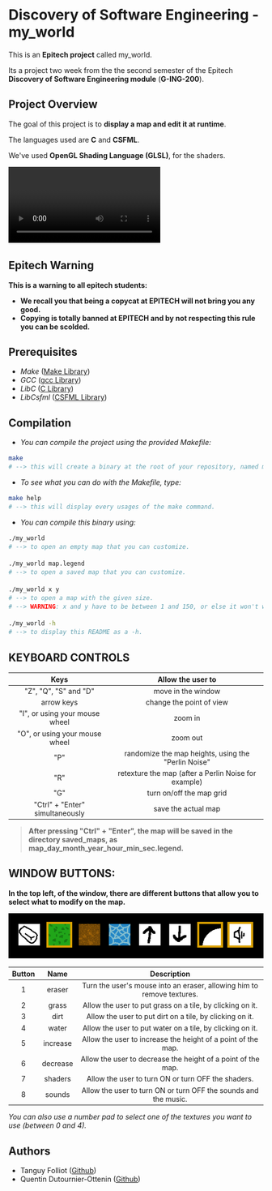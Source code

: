 # Discovery of Software Engineering - my_world

This is an **Epitech project** called my_world.

Its a project two week from the the second semester of the Epitech **Discovery of Software Engineering module** (**G-ING-200**).

## Project Overview

The goal of this project is to **display a map and edit it at runtime**.

The languages used are **C** and **CSFML**.

We've used **OpenGL Shading Language (GLSL)**, for the shaders.

![example_video](https://github.com/Patate-with-computer/My_World/blob/main/readme_ressources/demo_video.mp4)

## Epitech Warning

**This is a warning to all epitech students:** 
- **We recall you that being a copycat at EPITECH will not bring you any good.**
- **Copying is totally banned at EPITECH and by not respecting this rule you can be scolded.**

## Prerequisites

- _Make_	([Make Library](https://www.gnu.org/software/make/manual/make.html))
- _GCC_ 	([gcc Library](https://devdocs.io/gcc~14/))
- _LibC_	([C Library](https://www.gnu.org/software/libc/))
- _LibCsfml_	([CSFML Library](https://csfml.1l.is/index.html))

## Compilation

- *You can compile the project using the provided Makefile:*

```bash
make
# --> this will create a binary at the root of your repository, named my_world.
```

- *To see what you can do with the Makefile, type:*

```bash
make help
# --> this will display every usages of the make command.
```

- *You can compile this binary using:*

```bash
./my_world
# --> to open an empty map that you can customize.

./my_world map.legend
# --> to open a saved map that you can customize.

./my_world x y
# --> to open a map with the given size.
# --> WARNING: x and y have to be between 1 and 150, or else it won't work.

./my_world -h
# --> to display this README as a -h.
```

## KEYBOARD CONTROLS

| Keys | Allow the user to |
| :---------------: | :---------------: |
| "Z", "Q", "S" and "D" | move in the window |
| arrow keys | change the point of view |
| "I", or using your mouse wheel | zoom in |
| "O", or using your mouse wheel | zoom out |
| "P" | randomize the map heights, using the "Perlin Noise" |
| "R" | retexture the map (after a Perlin Noise for example) |
| "G" | turn on/off the map grid |
| "Ctrl" + "Enter" simultaneously | save the actual map |

> **After pressing "Ctrl" + "Enter", the map will be saved in the directory saved_maps, as map_day_month_year_hour_min_sec.legend.**

## WINDOW BUTTONS:

**In the top left, of the window, there are different buttons that allow you to select what to modify on the map.**

![Map_buttons](./readme_ressources/map_buttons.png)

| Button | Name | Description |
| :---------------: | :---------------: | :---------------: |
| 1 | eraser | Turn the user's mouse into an eraser, allowing him to remove textures. |
| 2 | grass | Allow the user to put grass on a tile, by clicking on it. |
| 3 | dirt | Allow the user to put dirt on a tile, by clicking on it. |
| 4 | water | Allow the user to put water on a tile, by clicking on it. |
| 5 | increase | Allow the user to increase the height of a point of the map. |
| 6 | decrease | Allow the user to decrease the height of a point of the map. |
| 7 | shaders | Allow the user to turn ON or turn OFF the shaders. |
| 8 | sounds | Allow the user to turn ON or turn OFF the sounds and the music. |

*You can also use a number pad to select one of the textures you want to use (between 0 and 4).*

## Authors

- 	Tanguy Folliot			([Github](https://github.com/jf1Phillips))
- 	Quentin Dutournier-Ottenin	([Github](https://github.com/Patate-with-computer))

